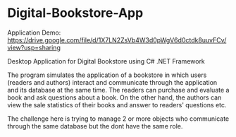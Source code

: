 # Digital-Bookstore-App
Application Demo: https://drive.google.com/file/d/1X7LN2ZsVb4W3d0pWgV6d0ctdk8uuvFCv/view?usp=sharing

Desktop Application for Digital Bookstore using C# .NET Framework

The program simulates the application of a bookstore in which users (readers and authors) interact and communicate through the application and its database at the same time. The readers can purchase and evaluate a book and ask questions about a book. On the other hand, the authors can view the sale statistics of their books and answer to readers' questions etc.

The challenge here is trying to manage 2 or more objects who communicate through the same database but the dont have the same role.
